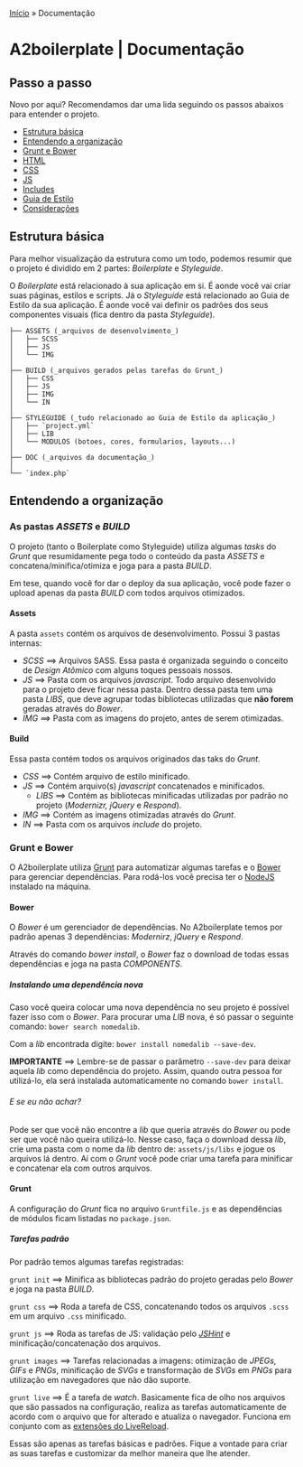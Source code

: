 [Início](../../../) » Documentação

# A2boilerplate | Documentação

## Passo a passo

Novo por aqui? Recomendamos dar uma lida seguindo os passos abaixos para entender o projeto.

* [Estrutura básica](#estrutura-basica)
* [Entendendo a organização](#entendendo-a-organizacao)
* [Grunt e Bower](#grunt-e-bower)
* [HTML](html.md)
* [CSS](css.md)
* [JS](js.md)
* [Includes](includes.md)
* [Guia de Estilo](styleguide.md)
* [Considerações](outros.md)

## Estrutura básica

Para melhor visualização da estrutura como um todo, podemos resumir que o projeto é dividido em 2 partes: _Boilerplate_ e _Styleguide_.

O _Boilerplate_ está relacionado à sua aplicação em si. É aonde você vai criar suas páginas, estilos e scripts. Já o _Styleguide_ está relacionado ao Guia de Estilo da sua aplicação. É aonde você vai definir os padrões dos seus componentes visuais (fica dentro da pasta _Styleguide_).

```
├── ASSETS (_arquivos de desenvolvimento_)
│   ├── SCSS
│   ├── JS
│   └── IMG
│
├── BUILD (_arquivos gerados pelas tarefas do Grunt_)
│   ├── CSS
│   ├── JS
│   ├── IMG
│   └── IN
│
├── STYLEGUIDE (_tudo relacionado ao Guia de Estilo da aplicação_)
│   ├── `project.yml`
│   ├── LIB
│   └── MODULOS (botoes, cores, formularios, layouts...)
│
├── DOC (_arquivos da documentação_)
│
└── `index.php`
```

## Entendendo a organização

### As pastas _ASSETS_ e _BUILD_

O projeto (tanto o Boilerplate como Styleguide) utiliza algumas _tasks_ do _Grunt_ que resumidamente pega todo o conteúdo da pasta _ASSETS_ e concatena/minifica/otimiza e joga para a pasta _BUILD_.

Em tese, quando você for dar o deploy da sua aplicação, você pode fazer o upload apenas da pasta _BUILD_ com todos arquivos otimizados.

#### Assets

A pasta `assets` contém os arquivos de desenvolvimento. Possui 3 pastas internas:

* _SCSS_ ==> Arquivos SASS. Essa pasta é organizada seguindo o conceito de _Design Atômico_ com alguns toques pessoais nossos.
* _JS_ ==> Pasta com os arquivos _javascript_. Todo arquivo desenvolvido para o projeto deve ficar nessa pasta. Dentro dessa pasta tem uma pasta _LIBS_, que deve agrupar todas bibliotecas utilizadas que **não forem** geradas através do _Bower_.
* _IMG_ ==> Pasta com as imagens do projeto, antes de serem otimizadas.

#### Build

Essa pasta contém todos os arquivos originados das taks do _Grunt_.

* _CSS_ ==> Contém arquivo de estilo minificado.
* _JS_ ==> Contém arquivo(s) _javascript_ concatenados e minificados.
    - _LIBS_ ==> Contém as bibliotecas minificadas utilizadas por padrão no projeto (_Modernizr, jQuery_ e _Respond_).
* _IMG_ ==> Contém as imagens otimizadas através do _Grunt_.
* _IN_ ==> Pasta com os arquivos _include_ do projeto.

### Grunt e Bower

O A2boilerplate utiliza [Grunt](http://gruntjs.com/) para automatizar algumas tarefas e o [Bower](http://bower.io/) para gerenciar dependências. Para rodá-los você precisa ter o [NodeJS](http://nodejs.org/) instalado na máquina.

#### Bower

O _Bower_ é um gerenciador de dependências. No A2boilerplate temos por padrão apenas 3 dependências: _Modernirz_, _jQuery_ e _Respond_.

Através do comando _bower install_, o _Bower_ faz o download de todas essas dependências e joga na pasta _COMPONENTS_.  

##### Instalando uma dependência nova

Caso você queira colocar uma nova dependência no seu projeto é possível fazer isso com o _Bower_. Para procurar uma _LIB_ nova, é só passar o seguinte comando: `bower search nomedalib`. 

Com a _lib_ encontrada digite: `bower install nomedalib --save-dev`.

**IMPORTANTE** ==> Lembre-se de passar o parâmetro `--save-dev` para deixar aquela _lib_ como dependência do projeto. Assim, quando outra pessoa for utilizá-lo, ela será instalada automaticamente no comando `bower install`.

###### E se eu não achar?

Pode ser que você não encontre a _lib_ que queria através do _Bower_ ou pode ser que você não queira utilizá-lo. Nesse caso, faça o download dessa _lib_, crie uma pasta com o nome da _lib_ dentro de: `assets/js/libs` e jogue os arquivos lá dentro. Aí com o _Grunt_ você pode criar uma tarefa para minificar e concatenar ela com outros arquivos.

#### Grunt

A configuração do _Grunt_ fica no arquivo `Gruntfile.js` e as dependências de módulos ficam listadas no `package.json`.

##### Tarefas padrão

Por padrão temos algumas tarefas registradas:

`grunt init` ==> Minifica as bibliotecas padrão do projeto geradas pelo _Bower_ e joga na pasta _BUILD_.

`grunt css` ==> Roda a tarefa de CSS, concatenando todos os arquivos `.scss` em um arquivo `.css` minificado.

`grunt js` ==> Roda as tarefas de JS: validação pelo [_JSHint_](http://www.jshint.com/) e minificação/concatenação dos arquivos.

`grunt images` ==> Tarefas relacionadas a imagens: otimização de _JPEGs, GIFs_ e _PNGs_, minificação de _SVGs_ e transformação de _SVGs_ em _PNGs_ para utilização em navegadores que não dão suporte.

`grunt live` ==> É a tarefa de _watch_. Basicamente fica de olho nos arquivos que são passados na configuração, realiza as tarefas automaticamente de acordo com o arquivo que for alterado e atualiza o navegador. Funciona em conjunto com as [extensões do LiveReload](http://feedback.livereload.com/knowledgebase/articles/86242-how-do-i-install-and-use-the-browser-extensions).

Essas são apenas as tarefas básicas e padrões. Fique a vontade para criar as suas tarefas e customizar da melhor maneira que lhe atender.